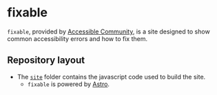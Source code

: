 # **fix**able

`fixable`, provided by [Accessible Community](https://www.accessiblecommunity.org), is a site designed to show common accessibility errors and how to fix them.

## Repository layout

* The [`site`](https://github.com/accessiblecommunity/fixable/tree/main/site) folder contains the javascript code used to build the site.
    * `fixable` is powered by [Astro](https://astro.build/).
